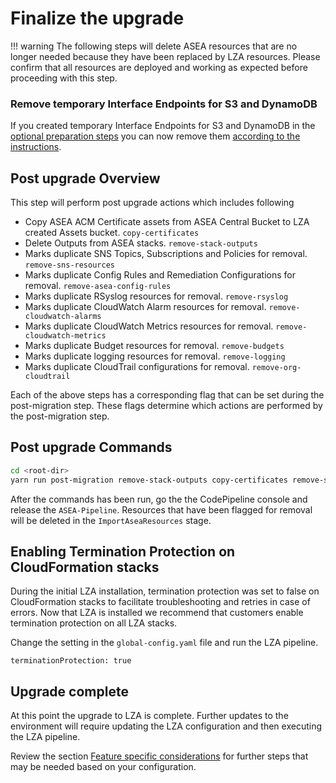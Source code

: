 
# Finalize the upgrade

!!! warning
    The following steps will delete ASEA resources that are no longer needed because they have been replaced by LZA resources. Please confirm that all resources are deployed and working as expected before proceeding with this step.

### Remove temporary Interface Endpoints for S3 and DynamoDB

If you created temporary Interface Endpoints for S3 and DynamoDB in the [optional preparation steps](./optional-steps.md#configure-interface-endpoints-for-s3-and-dynamodb) you can now remove them [according to the instructions](./optional-steps.md#removal-of-endpoints-after-the-lza-installation).


## Post upgrade Overview

This step will perform post upgrade actions which includes following

- Copy ASEA ACM Certificate assets from ASEA Central Bucket to LZA created Assets bucket. `copy-certificates`
- Delete Outputs from ASEA stacks. `remove-stack-outputs`
- Marks duplicate SNS Topics, Subscriptions and Policies for removal. `remove-sns-resources`
- Marks duplicate Config Rules and Remediation Configurations for removal. `remove-asea-config-rules`
- Marks duplicate RSyslog resources for removal. `remove-rsyslog`
- Marks duplicate CloudWatch Alarm resources for removal. `remove-cloudwatch-alarms`
- Marks duplicate CloudWatch Metrics resources for removal. `remove-cloudwatch-metrics`
- Marks duplicate Budget resources for removal. `remove-budgets`
- Marks duplicate logging resources for removal. `remove-logging`
- Marks duplicate CloudTrail configurations for removal. `remove-org-cloudtrail`

Each of the above steps has a corresponding flag that can be set during the post-migration step. These flags determine which actions are performed by the post-migration step.

## Post upgrade Commands

```bash
cd <root-dir>
yarn run post-migration remove-stack-outputs copy-certificates remove-sns-resources remove-asea-config-rules remove-cloudwatch-alarms remove-cloudwatch-metrics remove-budgets remove-logging remove-org-cloudtrail
```

After the commands has been run, go the the CodePipeline console and release the `ASEA-Pipeline`. Resources that have been flagged for removal will be deleted in the `ImportAseaResources` stage.

## Enabling Termination Protection on CloudFormation stacks

During the initial LZA installation, termination protection was set to false on CloudFormation stacks to facilitate troubleshooting and retries in case of errors. Now that LZA is installed we recommend that customers enable termination protection on all LZA stacks.

Change the setting in the `global-config.yaml` file and run the LZA pipeline.
```
terminationProtection: true
```

## Upgrade complete

At this point the upgrade to LZA is complete. Further updates to the environment will require updating the LZA configuration and then executing the LZA pipeline.

Review the section [Feature specific considerations](../comparison/feature-specific-considerations.md) for further steps that may be needed based on your configuration.
